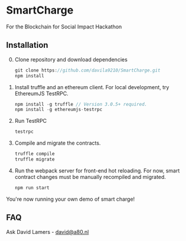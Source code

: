 # SmartCharge

For the Blockchain for Social Impact Hackathon

## Installation

0. Clone repository and download dependencies
    ```javascript
    git clone https://github.com/davila9210/SmartCharge.git
    npm install
    ```

1. Install truffle and an ethereum client. For local development, try EthereumJS TestRPC.
    ```javascript
    npm install -g truffle // Version 3.0.5+ required.
    npm install -g ethereumjs-testrpc
    ```

2. Run TestRPC
    ```javascript
    testrpc
    ```

3. Compile and migrate the contracts.
    ```javascript
    truffle compile
    truffle migrate
    ```

4. Run the webpack server for front-end hot reloading. For now, smart contract changes must be manually recompiled and migrated.
    ```javascript
    npm run start
    ```
You're now running your own demo of smart charge!

## FAQ

Ask David Lamers - david@a80.nl